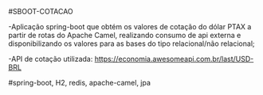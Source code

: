 #SBOOT-COTACAO

-Aplicação spring-boot que obtém os valores de cotação do dólar PTAX a partir de rotas do Apache Camel, realizando consumo de api externa e disponibilizando os valores para as bases do tipo relacional/não relacional;

-API de cotação utilizada: https://economia.awesomeapi.com.br/last/USD-BRL

#spring-boot, H2, redis, apache-camel, jpa

